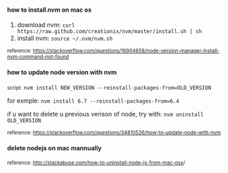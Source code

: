 <h4>how to install <i>nvm</i> on mac os</h4>
<ol>
  <li>
    download nvm:
    <code>curl https://raw.github.com/creationix/nvm/master/install.sh | sh</code>
  </li>
  <li>
    install nvm:
    <code>source ~/.nvm/nvm.sh</code>
  </li>
</ol>
<small>reference: <a href="https://stackoverflow.com/questions/16904658/node-version-manager-install-nvm-command-not-found">https://stackoverflow.com/questions/16904658/node-version-manager-install-nvm-command-not-found</a></small>
<br>
<h4>how to update node version with nvm</h4>
<p>
  <small>script:</small> <code>nvm install NEW_VERSION --reinstall-packages-from=OLD_VERSION</code>
</p>
<p>
  for exmple:
  <code>nvm install 6.7 --reinstall-packages-from=6.4</code>
</p>
<p>
  if u want to delete u previous verison of node, try with:
  <code>nvm uninstall OLD_VERSION</code>
</p>

<small>reference: <a href="https://stackoverflow.com/questions/34810526/how-to-update-node-with-nvm">https://stackoverflow.com/questions/34810526/how-to-update-node-with-nvm</a></small>

<h4>delete nodejs on mac mannually</h4>
<small>reference: <a href="http://stackabuse.com/how-to-uninstall-node-js-from-mac-osx/">http://stackabuse.com/how-to-uninstall-node-js-from-mac-osx</a>/</small>